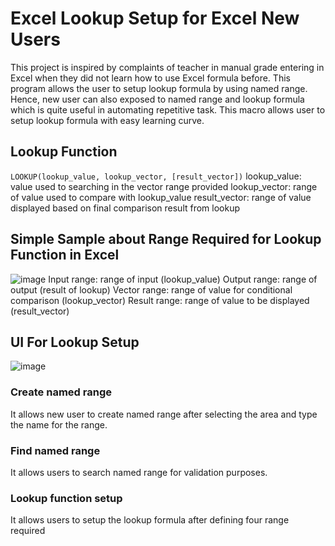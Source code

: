 # Excel Lookup Setup for Excel New Users
This project is inspired by complaints of teacher in manual grade entering in Excel when they did not learn how to use Excel formula before. 
This program allows the user to setup lookup formula by using named range. Hence, new user can also exposed to named range and lookup formula which is quite useful in automating repetitive task.
This macro allows user to setup lookup formula with easy learning curve.

## Lookup Function
```LOOKUP(lookup_value, lookup_vector, [result_vector])```
lookup_value: value used to searching in the vector range provided
lookup_vector: range of value used to compare with lookup_value
result_vector: range of value displayed based on final comparison result from lookup

## Simple Sample about Range Required for Lookup Function in Excel
![image](https://github.com/user-attachments/assets/4deb63b6-125c-4e2a-b917-79ff0e4056e7)
Input range: range of input (lookup_value)
Output range: range of output (result of lookup)
Vector range: range of value for conditional comparison (lookup_vector)
Result range: range of value to be displayed (result_vector)

## UI For Lookup Setup
![image](https://github.com/user-attachments/assets/b8d5b551-db2d-4516-b99a-daa14bedad7d)
### Create named range
It allows new user to create named range after selecting the area and type the name for the range.
### Find named range
It allows users to search named range for validation purposes.
### Lookup function setup
It allows users to setup the lookup formula after defining four range required
